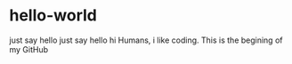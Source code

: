 # hello-world
just say hello
just say hello 
hi Humans, i like coding. This is the begining of my GitHub
